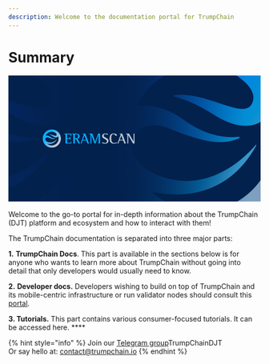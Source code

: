 ```yaml
---
description: Welcome to the documentation portal for TrumpChain
---
```


# Summary

![](<.gitbook/assets/docs_1500x500.png>)

Welcome to the go-to portal for in-depth information about the TrumpChain (DJT) platform and ecosystem and how to interact with them!

The TrumpChain documentation is separated into three major parts:

**1.** **TrumpChain Docs**. This part is available in the sections below is for anyone who wants to learn more about TrumpChain without going into detail that only developers would usually need to know.

**2.** **Developer docs.** Developers wishing to build on top of TrumpChain and its mobile-centric infrastructure or run validator nodes should consult this [portal](https://developers.trumpchain.io).&#x20;

**3. Tutorials.** This part contains various consumer-focused tutorials. It can be accessed here. **** &#x20;

{% hint style="info" %}
Join our [Telegram group](https://t.me/)TrumpChainDJT\
Or say hello at: contact@trumpchain.io
{% endhint %}
